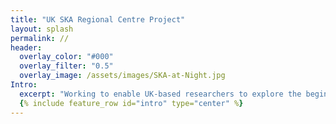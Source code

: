 ```yaml
---
title: "UK SKA Regional Centre Project"
layout: splash
permalink: //
header:
  overlay_color: "#000"
  overlay_filter: "0.5"
  overlay_image: /assets/images/SKA-at-Night.jpg
Intro:
  excerpt: "Working to enable UK-based researchers to explore the beginning of the universe by harnessing SKA data"
  {% include feature_row id="intro" type="center" %}
---
```

 
